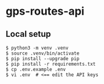 # gps-routes-api

## Local setup

```console
$ python3 -m venv .venv
$ source .venv/bin/activate
$ pip install --upgrade pip
$ pip install -r requirements.txt
$ cp .env.example .env
$ vi .env  # <== edit the API keys
```